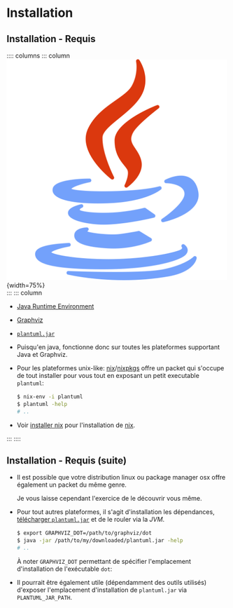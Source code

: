 
# Installation

## Installation - Requis

:::: columns
::: column
![java](./img/java.svg){width=75%} \
:::
::: column

 -  [Java Runtime Environment]( https://www.java.com/en/download/)

 -  [Graphviz](https://www.graphviz.org/download/)

 -  [`plantuml.jar`]

 -  Puisqu'en java, fonctionne donc sur toutes les plateformes supportant Java
    et Graphviz.

 -  Pour les plateformes unix-like: [nix]/[nixpkgs] offre un packet qui s'occupe de
    tout installer pour vous tout en exposant un petit executable `plantuml`:

    ```bash
    $ nix-env -i plantuml
    $ plantuml -help
    # ..
    ```

 -  Voir [installer nix] pour l'installation de [nix].

:::
::::

## Installation - Requis (suite)

 -  Il est possible que votre distribution linux ou package manager osx offre
    également un packet du même genre.

    Je vous laisse cependant l'exercice de le découvrir vous même.

 -  Pour tout autres plateformes, il s'agit d'installation les dépendances,
    [télécharger `plantuml.jar`] et de le rouler via la *JVM*.

    ```bash
    $ export GRAPHVIZ_DOT=/path/to/graphviz/dot
    $ java -jar /path/to/my/downloaded/plantuml.jar -help
    # ..
    ```

    À noter `GRAPHVIZ_DOT` permettant de spécifier l'emplacement d'installation
    de l'exécutable `dot`:

 -  Il pourrait être également utile (dépendamment des outils utilisés) d'exposer
    l'emplacement d'installation de `plantuml.jar` via `PLANTUML_JAR_PATH`.

[nix]: https://nixos.org/nix/download.html
[installer nix]: https://nixos.org/nix/download.html
[nixpkgs]: https://nixos.org/nixos/packages.html?channel=nixos-19.09
[`plantuml.jar`]: https://plantuml.com/download
[télécharger `plantuml.jar`]: https://plantuml.com/download
